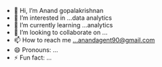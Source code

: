 - 👋 Hi, I’m Anand gopalakrishnan
- 👀 I’m interested in ...data analytics
- 🌱 I’m currently learning ...analytics
- 💞️ I’m looking to collaborate on ...
- 📫 How to reach me ...anandagent90@gmail.com
- 😄 Pronouns: ...
- ⚡ Fun fact: ...

<!---
AnandGkp/AnandGkp is a ✨ special ✨ repository because its `README.md` (this file) appears on your GitHub profile.
You can click the Preview link to take a look at your changes.
--->
